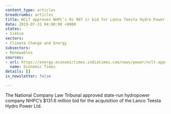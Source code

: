 ```yaml
---
content_type: articles
breadcrumbs: articles
title: NCLT approves NHPC's Rs 907 cr bid for Lanco Teesta Hydro Power project
date: 2019-07-31 04:00:00 +0000
states:
- Sikkim
sectors:
- Climate Change and Energy
subsectors:
- Renewables
sources:
- url: https://energy.economictimes.indiatimes.com/news/power/nclt-approves-nhpcs-rs-907-cr-bid-for-lanco-teesta-hydro-power-project/70404761
  name: Economic Times
details: []
is_newsletter: false

---
```

The National Company Law Tribunal approved state-run hydropower company NHPC’s $131.6 million bid for the acquisition of the Lanco Teesta Hydro Power Ltd.
